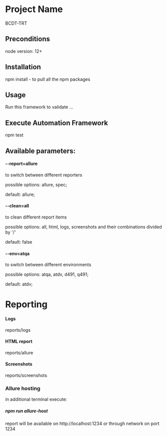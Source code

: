 # Project Name

BCDT-TRT

## Preconditions

node version: 12+

## Installation

npm install - to pull all the npm packages

## Usage

Run this framework to validate ...


## Execute Automation Framework

npm test

## Available parameters:
#### --report=allure 
to switch between different reporters

possible options: allure, spec; 

default: allure;

#### --clean=all
to clean different report items

possible options: all, html, logs, screenshots and their combinations divided by '/'

default: false

#### --env=atqa
to switch between different environments

possible options: atqa, atdv, d491, q491; 

default: atdv;



# Reporting

#### Logs 
reports/logs

#### HTML report
reports/allure

#### Screenshots
reports/screenshots

### Allure hosting
in additional terminal execute:
##### npm run allure-host
report will be available on http://localhost:1234 or through network on port 1234


